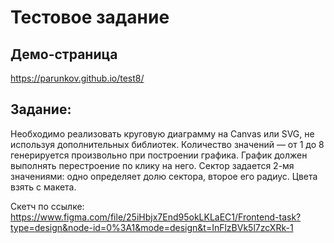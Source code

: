 # Тестовое задание

## Демо-страница

https://parunkov.github.io/test8/

## Задание:

Необходимо реализовать круговую диаграмму на Canvas или SVG, не используя дополнительных библиотек. Количество значений — от 1 до 8 генерируется произвольно при построении графика. График должен выполнять перестроение по клику на него. Сектор задается 2-мя значениями: одно определяет долю сектора, второе его радиус. Цвета взять с макета.

Скетч по ссылке: https://www.figma.com/file/25iHbjx7End95okLKLaEC1/Frontend-task?type=design&node-id=0%3A1&mode=design&t=InFlzBVk5l7zcXRk-1
